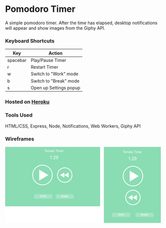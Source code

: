 # Pomodoro Timer

A simple pomodoro timer. After the time has elapsed, desktop notifications will appear
and show images from the Giphy API.

### Keyboard Shortcuts

Key | Action
--- | ---
spacebar | Play/Pause Timer
r | Restart Timer
w | Switch to "Work" mode
b | Switch to "Break" mode
s | Open up Settings popup

### Hosted on [Heroku](https://quiet-beyond-98352.herokuapp.com/ "Pomodoro Timer")

### Tools Used
HTML/CSS, Express, Node, Notifications, Web Workers, Giphy API

### Wireframes
![Wireframe](./public/assets/Wireframes.png)
